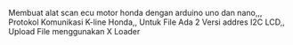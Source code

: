Membuat alat scan ecu motor honda dengan arduino uno dan nano,,,
Protokol Komunikasi K-line Honda,,
Untuk File Ada 2 Versi addres I2C LCD,,
Upload File menggunakan X Loader
